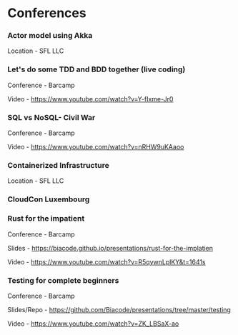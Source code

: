# Conferences
### Actor model using Akka

Location - SFL LLC

### Let's do some TDD and BDD together (live coding)

Conference - Barcamp

Video - https://www.youtube.com/watch?v=Y-fIxme-Jr0

### SQL vs NoSQL- Civil War

Conference - Barcamp

Video - https://www.youtube.com/watch?v=nRHW9uKAaoo

### Containerized Infrastructure

Location - SFL LLC

### CloudCon Luxembourg

### Rust for the impatient

Conference - Barcamp

Slides - https://biacode.github.io/presentations/rust-for-the-implatien

Video - https://www.youtube.com/watch?v=R5qywnLplKY&t=1641s

### Testing for complete beginners

Conference - Barcamp

Slides/Repo - https://github.com/Biacode/presentations/tree/master/testing

Video - https://www.youtube.com/watch?v=ZK_LBSaX-ao
